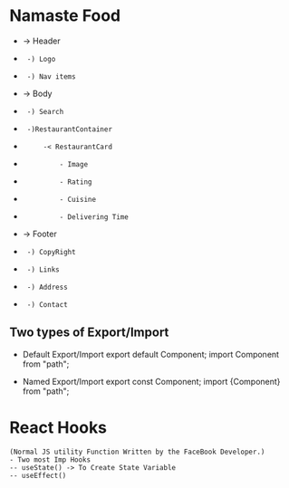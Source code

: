 # Namaste Food

- -> Header
-      -) Logo
-      -) Nav items
- -> Body
-      -) Search
-      -)RestaurantContainer
-          -< RestaurantCard
-              - Image
-              - Rating
-              - Cuisine
-              - Delivering Time
- -> Footer
-      -) CopyRight
-      -) Links
-      -) Address
-      -) Contact


## Two types of Export/Import

- Default Export/Import
    export default Component;
    import Component from "path";

- Named Export/Import
    export const Component;
    import {Component} from "path";

# React Hooks
    (Normal JS utility Function Written by the FaceBook Developer.)
    - Two most Imp Hooks
    -- useState() -> To Create State Variable 
    -- useEffect()